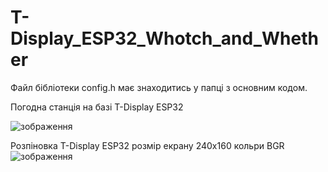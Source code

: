 # T-Display_ESP32_Whotch_and_Whether

Файл бібліотеки config.h має знаходитись у папці з основним кодом.

Погодна станція на базі T-Display ESP32

![зображення](https://github.com/user-attachments/assets/9b816b0e-7583-45c0-a8c2-9afc89dfbee3)

Розпіновка T-Display ESP32 розмір екрану 240х160 кольри BGR
![зображення](https://github.com/user-attachments/assets/40258801-92c7-4eec-a5c1-12664152df10)
